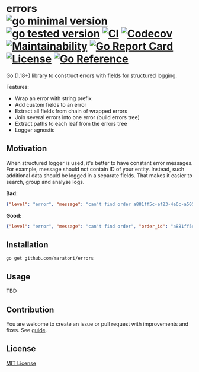 # errors <br> [![go minimal version][go-img]][go-url] [![go tested version][go-latest-img]][go-latest-url] [![CI][ci-img]][ci-url] [![Codecov][codecov-img]][codecov-url] [![Maintainability][codeclimate-img]][codeclimate-url] [![Go Report Card][goreportcard-img]][goreportcard-url] [![License][license-img]][license-url] [![Go Reference][godoc-img]][godoc-url]

Go (1.18+) library to construct errors with fields for structured logging.

Features:
- Wrap an error with string prefix
- Add custom fields to an error
- Extract all fields from chain of wrapped errors
- Join several errors into one error (build errors tree)
- Extract paths to each leaf from the errors tree
- Logger agnostic

## Motivation

When structured logger is used, it's better to have constant error messages. For example, message should not contain ID of your entity. Instead, such additional data should be logged in a separate fields. That makes it easier to search, group and analyse logs.

**Bad:**

```json
{"level": "error", "message": "can't find order a881ff5c-ef23-4e6c-a505-9b66ee42b779"}
```

**Good:**

```json
{"level": "error", "message": "can't find order", "order_id": "a881ff5c-ef23-4e6c-a505-9b66ee42b779"}
```

## Installation

```shell
go get github.com/maratori/errors
```

## Usage

TBD

## Contribution

You are welcome to create an issue or pull request with improvements and fixes. See [guide](/.github/CONTRIBUTING.md).

## License

[MIT License][license-url]


[go-img]: https://img.shields.io/github/go-mod/go-version/maratori/errors
[go-url]: /go.mod
[go-latest-img]: https://img.shields.io/github/go-mod/go-version/maratori/errors?filename=.github%2Flatest-deps%2Fgo.mod&label=tested
[go-latest-url]: /.github/latest-deps/go.mod
[ci-img]: https://github.com/maratori/errors/actions/workflows/ci.yml/badge.svg
[ci-url]: https://github.com/maratori/errors/actions/workflows/ci.yml
[codecov-img]: https://codecov.io/gh/maratori/errors/branch/main/graph/badge.svg?token=LPthtc4wLI
[codecov-url]: https://codecov.io/gh/maratori/errors
[codeclimate-img]: https://api.codeclimate.com/v1/badges/d81e78169c09c31ebe42/maintainability
[codeclimate-url]: https://codeclimate.com/github/maratori/errors/maintainability
[goreportcard-img]: https://goreportcard.com/badge/github.com/maratori/errors
[goreportcard-url]: https://goreportcard.com/report/github.com/maratori/errors
[license-img]: https://img.shields.io/github/license/maratori/errors.svg
[license-url]: /LICENSE
[godoc-img]: https://pkg.go.dev/badge/github.com/maratori/errors.svg
[godoc-url]: https://pkg.go.dev/github.com/maratori/errors
